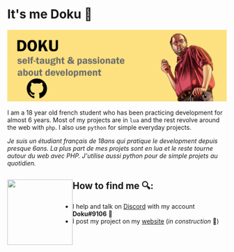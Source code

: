 # It's me Doku 🐍

<img src="https://raw.githubusercontent.com/D0kuhebi/D0kuhebi/main/header-image-new.png" alt="banner presentation Doku - With an illustration of Lester, character from the GTA video game">

I am a 18 year old french student who has been practicing development for almost 6 years. Most of my projects are in `lua` and the rest revolve around the web with `php`. I also use `python` for simple everyday projects.

*Je suis un étudiant français de 18ans qui pratique le development depuis presque 6ans. La plus part de mes projets sont en lua et le reste tourne autour du web avec PHP.
J'utilise aussi python pour de simple projets au quotidien.*

## How to find me 🔍: <a href="https://github.com/D0kuhebi"><img align="left" width="150" height="150" src="https://media.tenor.com/images/3b7d5a524455cc6aa4f579fb56938393/tenor.gif?raw=true"></a>
  - I help and talk on <a href="https://discord.com">Discord</a> with my account __Doku#9106__ 💬
  - I post my project on my <a href="#">website</a> (*in construction* 🚧)
